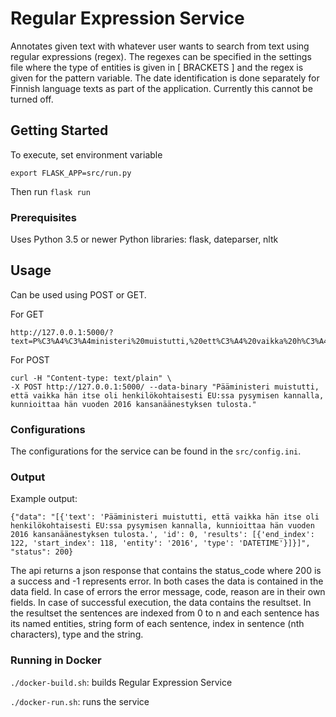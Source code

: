 # Regular Expression Service

Annotates given text with whatever user wants to search from text using regular expressions (regex). The regexes can be specified in the settings file where the type of entities is given in [ BRACKETS ] and the regex is given for the pattern variable. The date identification is done separately for Finnish language texts as part of the application. Currently this cannot be turned off.

## Getting Started

To execute, set environment variable
```
export FLASK_APP=src/run.py
```

Then run ``` flask run ```

### Prerequisites

Uses Python 3.5 or newer
Python libraries: flask, dateparser, nltk

## Usage

Can be used using POST or GET.

For GET
```
http://127.0.0.1:5000/?text=P%C3%A4%C3%A4ministeri%20muistutti,%20ett%C3%A4%20vaikka%20h%C3%A4n%20itse%20oli%20henkil%C3%B6kohtaisesti%20EU:ssa%20pysymisen%20kannalla,%20kunnioittaa%20h%C3%A4n%20vuoden%202016%20kansan%C3%A4%C3%A4nestyksen%20tulosta.
```
For POST
```
curl -H "Content-type: text/plain" \
-X POST http://127.0.0.1:5000/ --data-binary "Pääministeri muistutti, että vaikka hän itse oli henkilökohtaisesti EU:ssa pysymisen kannalla, kunnioittaa hän vuoden 2016 kansanäänestyksen tulosta."
```

### Configurations

The configurations for the service can be found in the ```src/config.ini```.

### Output

Example output:

```
{"data": "[{'text': 'Pääministeri muistutti, että vaikka hän itse oli henkilökohtaisesti EU:ssa pysymisen kannalla, kunnioittaa hän vuoden 2016 kansanäänestyksen tulosta.', 'id': 0, 'results': [{'end_index': 122, 'start_index': 118, 'entity': '2016', 'type': 'DATETIME'}]}]", "status": 200}
```

The api returns a json response that contains the status_code where 200 is a success and -1 represents error. In both cases the data is contained in the data field. In case of errors the error message, code, reason are in their own fields. In case of successful execution, the data contains the resultset. In the resultset the sentences are indexed from 0 to n and each sentence has its named entities, string form of each sentence, index in sentence (nth characters), type and the string.

### Running in Docker

`./docker-build.sh`: builds Regular Expression Service

`./docker-run.sh`: runs the service

